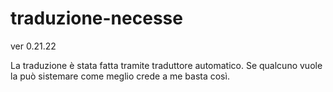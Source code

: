 # traduzione-necesse

ver 0.21.22

La traduzione è stata fatta tramite traduttore automatico.
Se qualcuno vuole la può sistemare come meglio crede a me basta così.
